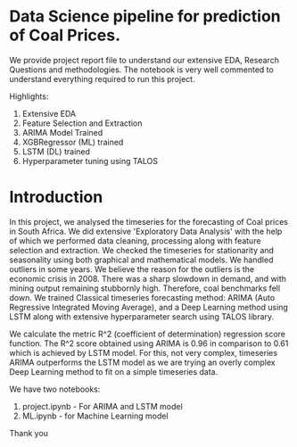 # Data Science pipeline for prediction of Coal Prices.

We provide project report file to understand our extensive EDA, Research Questions and methodologies. The notebook is very well commented to understand everything required to run this project.

Highlights:

1) Extensive EDA
2) Feature Selection and Extraction
3) ARIMA Model Trained
4) XGBRegressor (ML) trained
5) LSTM (DL) trained
6) Hyperparameter tuning using TALOS

# Introduction

In this project, we analysed the timeseries for the forecasting of Coal prices in South Africa. We did extensive 'Exploratory Data Analysis' with the help of which we performed data cleaning, processing along with feature selection and extraction. We checked the timeseries for stationarity and seasonality using both graphical and mathematical models. We handled outliers in some years. We believe the reason for the outliers is the economic crisis in 2008. There was a sharp slowdown in demand, and with mining output remaining stubbornly high. Therefore, coal benchmarks fell down.  We trained Classical timeseries forecasting method: ARIMA (Auto Regressive Integrated Moving Average), and a Deep Learning method using LSTM along with extensive hyperparameter search using TALOS library.  

We calculate the metric R^2 (coefficient of determination) regression score function. The R^2 score obtained using ARIMA is 0.96 in comparison to 0.61 which is achieved by LSTM model. For this, not very complex, timeseries ARIMA outperforms the LSTM model as we are trying an overly complex Deep Learning method to fit on a simple timeseries data.

We have two notebooks:

1) project.ipynb -  For ARIMA and LSTM model
2) ML.ipynb - for Machine Learning model


Thank you
